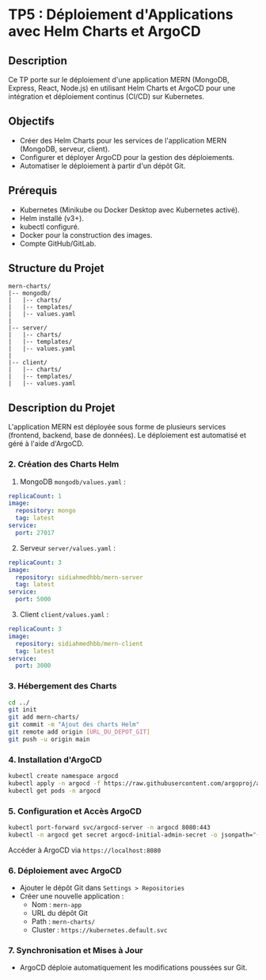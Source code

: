 # TP5 : Déploiement d'Applications avec Helm Charts et ArgoCD

## Description
Ce TP porte sur le déploiement d'une application MERN (MongoDB, Express, React, Node.js) en utilisant Helm Charts et ArgoCD pour une intégration et déploiement continus (CI/CD) sur Kubernetes.

## Objectifs
- Créer des Helm Charts pour les services de l'application MERN (MongoDB, serveur, client).
- Configurer et déployer ArgoCD pour la gestion des déploiements.
- Automatiser le déploiement à partir d'un dépôt Git.

## Prérequis
- Kubernetes (Minikube ou Docker Desktop avec Kubernetes activé).
- Helm installé (v3+).
- kubectl configuré.
- Docker pour la construction des images.
- Compte GitHub/GitLab.

## Structure du Projet
```
mern-charts/
|-- mongodb/
|   |-- charts/
|   |-- templates/
|   |-- values.yaml
|
|-- server/
|   |-- charts/
|   |-- templates/
|   |-- values.yaml
|
|-- client/
|   |-- charts/
|   |-- templates/
|   |-- values.yaml
```

## Description du Projet
L'application MERN est déployée sous forme de plusieurs services (frontend, backend, base de données). Le déploiement est automatisé et géré à l'aide d'ArgoCD. 


### 2. Création des Charts Helm
1. MongoDB 
 `mongodb/values.yaml` :
```yaml
replicaCount: 1
image:
  repository: mongo
  tag: latest
service:
  port: 27017
```
2. Serveur 
`server/values.yaml` :
```yaml
replicaCount: 3
image:
  repository: sidiahmedhbb/mern-server
  tag: latest
service:
  port: 5000
```
3. Client 
 `client/values.yaml` :
```yaml
replicaCount: 3
image:
  repository: sidiahmedhbb/mern-client
  tag: latest
service:
  port: 3000
```

### 3. Hébergement des Charts
```bash
cd ../
git init
git add mern-charts/
git commit -m "Ajout des charts Helm"
git remote add origin [URL_DU_DEPOT_GIT]
git push -u origin main
```

### 4. Installation d'ArgoCD
```bash
kubectl create namespace argocd
kubectl apply -n argocd -f https://raw.githubusercontent.com/argoproj/argo-cd/stable/manifests/install.yaml
kubectl get pods -n argocd
```

### 5. Configuration et Accès ArgoCD
```bash
kubectl port-forward svc/argocd-server -n argocd 8080:443
kubectl -n argocd get secret argocd-initial-admin-secret -o jsonpath="{.data.password}" | base64 -d
```
Accéder à ArgoCD via `https://localhost:8080`

### 6. Déploiement avec ArgoCD
- Ajouter le dépôt Git dans `Settings > Repositories`
- Créer une nouvelle application :
  - Nom : `mern-app`
  - URL du dépôt Git
  - Path : `mern-charts/`
  - Cluster : `https://kubernetes.default.svc`

### 7. Synchronisation et Mises à Jour
- ArgoCD déploie automatiquement les modifications poussées sur Git.


